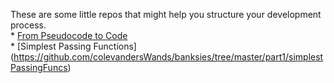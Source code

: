 These are some little repos that might help you structure your development process.  
	* [From Pseudocode to Code](https://github.com/colevandersWands/banksies/tree/master/part1/english2js)  
	* [Simplest Passing Functions] (https://github.com/colevandersWands/banksies/tree/master/part1/simplestPassingFuncs)   